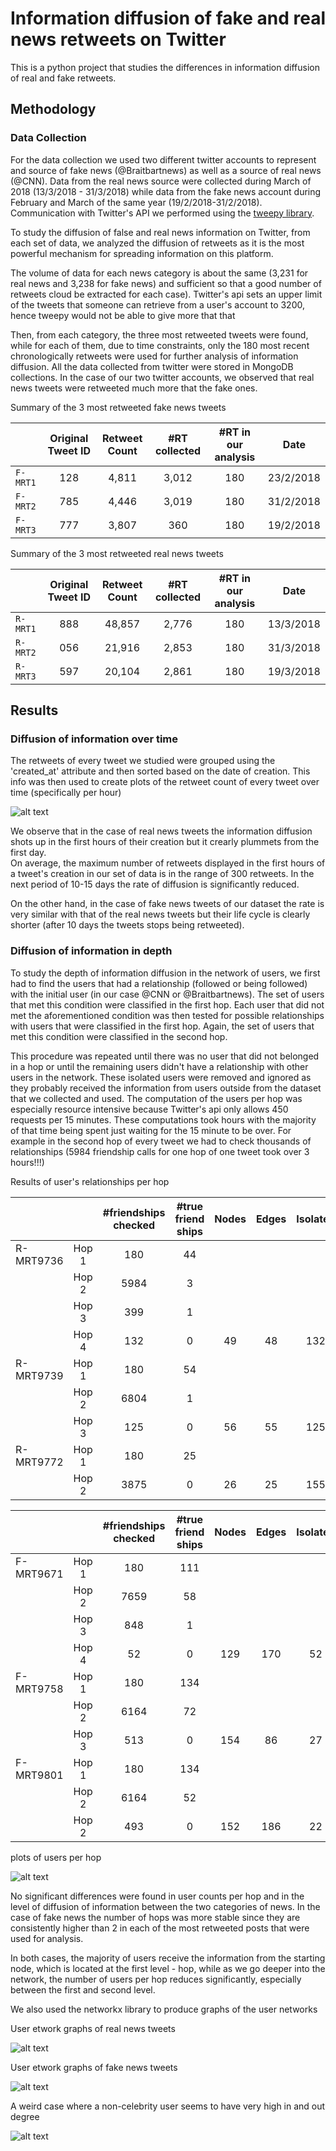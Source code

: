 # Information diffusion of fake and real news retweets on Twitter

This is a python project that studies the differences in information diffusion of real and fake retweets. 
## Methodology

### Data Collection

For the data collection we used two different twitter accounts to represent and source of fake news (@Braitbartnews) as well as a source of real news (@CNN). Data from the real news source were collected during March of 2018 (13/3/2018 - 31/3/2018) while 
data from the fake news account during February and March of the same year (19/2/2018-31/2/2018). Communication with Twitter's API we performed using the [tweepy library](https://www.tweepy.org/).


To study the diffusion of false and real news information on Twitter, from each set of data, we analyzed the diffusion of retweets as it is the most powerful mechanism for spreading information on this platform.

The volume of data for each news category is about the same (3,231 for real news and 3,238 for fake news) and sufficient so that a good number of retweets cloud be extracted for each case). Twitter's api sets an upper limit of the tweets that someone 
can retrieve from a user's account to 3200, hence tweepy would not be able to give more that that 

Then, from each category, the three most retweeted tweets were found, while for each of them, due to time constraints, only the 180 most recent chronologically retweets were used for further analysis of information diffusion. All the data collected from twitter 
were stored in MongoDB collections. In the case of our two twitter accounts, we observed that real news tweets were retweeted much more that the fake ones.

Summary of the 3 most retweeted fake news tweets 

|  | Original Tweet ID | Retweet Count | #RT collected | #RT in our analysis | Date | 
| --- | :---: | :---: | :---: | :---: | :---: |
| `F- MRT1` | 128 | 4,811 | 3,012 | 180 | 23/2/2018 | 
| `F- MRT2` | 785 | 4,446 | 3,019 | 180 | 31/2/2018 | 
| `F- MRT3` | 777 | 3,807 | 360 | 180 |  19/2/2018 | 

Summary of the 3 most retweeted real news tweets 

|  | Original Tweet ID | Retweet Count | #RT collected | #RT in our analysis | Date | 
| --- | :---: | :---: | :---: | :---: | :---: | 
| `R- MRT1` | 888 | 48,857 | 2,776 | 180 | 13/3/2018 | 
| `R- MRT2` | 056 | 21,916 | 2,853 | 180 | 31/3/2018 | 
| `R- MRT3` | 597 | 20,104 | 2,861 | 180 |  19/3/2018 | 


## Results

### Diffusion of information over time

The retweets of every tweet we studied were grouped using the 'created_at' attribute and then sorted based on the date of creation. This info was then used to create plots of the retweet count of every tweet over time (specifically per hour)


![alt text](https://github.com/diliadis/twitter_info_diffusion/blob/master/results_per_retweet/summary/Screen%20Shot%202019-07-29%20at%201.19.04%20PM.png)

We observe that in the case of real news tweets the information diffusion shots up in the first hours of their creation but it crearly plummets from the first day.  
On average, the maximum number of retweets displayed in the first hours of a tweet's creation in our set of data is in the range of 300 retweets. In the next period of 10-15 days the rate of diffusion is significantly reduced.

On the other hand, in the case of fake news tweets of our dataset the rate is very similar with that of the real news tweets but their life cycle is clearly shorter (after 10 days the tweets stops being retweeted). 

### Diffusion of information in depth

To study the depth of information diffusion in the network of users, we first had to find the users that had a relationship (followed or being followed) with the initial user (in our case @CNN or @Braitbartnews). The set of users
that met this condition were classified in the first hop. Each user that did not met the aforementioned condition was then tested for possible relationships with users that were classified in the first hop. Again, the set of users that met this condition were classified in the second hop.

This procedure was repeated until there was no user that did not belonged in a hop or until the remaining users didn't have a relationship with other users in the network. 
These isolated users were removed and ignored as they probably received the information from users outside from the dataset that we collected and used.
The computation of the users per hop was especially resource intensive because Twitter's api only allows 450 requests per 15 minutes. These computations took hours with the majority of that time being spent just waiting for the 15 minute 
to be over. For example in the second hop of every tweet we had to check thousands of relationships (5984 friendship calls for one hop of one tweet took over 3 hours!!!)

Results of user's relationships per hop

|            |       | #friendships checked | #true friend ships | Nodes | Edges | Isolated  | 
| --- | :---: | :---: | :---: | :---: | :---: | :---: |
| R- MRT9736 | Hop 1 | 180 | 44 |  |  | | 
|            | Hop 2 | 5984 | 3 |  |  | |
|            | Hop 3 | 399 | 1 |  |  | |
|            | Hop 4 | 132 | 0 | 49 | 48 |132 |
| R- MRT9739 | Hop 1 | 180 | 54 |  |   | | 
|            | Hop 2 | 6804 | 1 |  |   | | 
|            | Hop 3 | 125 | 0 | 56 | 55 | 125 | 
| R- MRT9772 | Hop 1 | 180 | 25 |  |   | | 
|            | Hop 2 | 3875 | 0 | 26 | 25  | 155 | 


|            |       | #friendships checked | #true friend ships | Nodes | Edges | Isolated  | 
| --- | :---: | :---: | :---: | :---: | :---: | :---: |
| F- MRT9671 | Hop 1 | 180 | 111 |  |  | | 
|            | Hop 2 | 7659 | 58 |  |  | |
|            | Hop 3 | 848 | 1 |  |  | |
|            | Hop 4 | 52 | 0 | 129 | 170 |52 |
| F- MRT9758 | Hop 1 | 180 | 134 |  |   | | 
|            | Hop 2 | 6164 | 72 |  |   | | 
|            | Hop 3 | 513 | 0 | 154 | 86 | 27 | 
| F- MRT9801 | Hop 1 | 180 | 134 |  |   | | 
|            | Hop 2 | 6164 | 52 |  |   |  | 
|            | Hop 2 | 493 | 0 | 152 | 186  | 22 


plots of users per hop 

![alt text](https://github.com/diliadis/twitter_info_diffusion/blob/master/results_per_retweet/summary/Screen%20Shot%202019-07-29%20at%207.40.56%20PM.png)


No significant differences were found in user counts per hop and in the level of diffusion of information between the two categories of news. In the case of fake news the number of hops
was more stable since they are consistently higher than 2 in each of the most retweeted posts that were used for analysis.


In both cases, the majority of users receive the information from the starting node, which is located at the first level - hop, while as we go deeper into the network, the number of users per hop reduces significantly, especially between the first and second level.

We also used the networkx library to produce graphs of the user networks

User etwork graphs of real news tweets

![alt text](https://github.com/diliadis/twitter_info_diffusion/blob/master/results_per_retweet/summary/Screen%20Shot%202019-07-29%20at%207.49.45%20PM.png)

User etwork graphs of fake news tweets

![alt text](https://github.com/diliadis/twitter_info_diffusion/blob/master/results_per_retweet/summary/Screen%20Shot%202019-07-29%20at%207.50.47%20PM.png)

A weird case where a non-celebrity user seems to have very high in and out degree

![alt text](https://github.com/diliadis/twitter_info_diffusion/blob/master/results_per_retweet/summary/Screen%20Shot%202019-07-29%20at%207.51.35%20PM.jpg)

